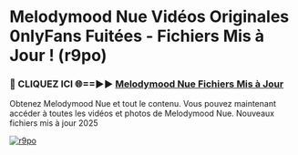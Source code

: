 # Melodymood Nue Vidéos Originales 0nlyFans Fuitées - Fichiers Mis à Jour ! (r9po)

<h3>🔴 CLIQUEZ ICI 🌐==►► <a href="https://tinyurl.com/2pmr4ezf" rel="nofollow">Melodymood Nue Fichiers Mis à Jour</a></h3>

Obtenez Melodymood Nue et tout le contenu. Vous pouvez maintenant accéder à toutes les vidéos et photos de Melodymood Nue. Nouveaux fichiers mis à jour 2025

[![r9po](https://i.imgur.com/6SNvagu.gif)](https://tinyurl.com/2pmr4ezf)
